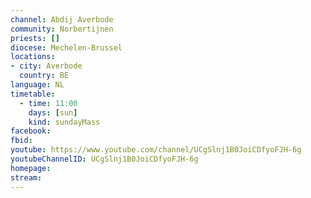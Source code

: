 ```yaml
---
channel: Abdij Averbode
community: Norbertijnen
priests: []
diocese: Mechelen-Brussel
locations:
- city: Averbode
  country: BE
language: NL
timetable:
  - time: 11:00
    days: [sun]
    kind: sundayMass
facebook:
fbid:
youtube: https://www.youtube.com/channel/UCgSlnj1B0JoiCDfyoFJH-6g
youtubeChannelID: UCgSlnj1B0JoiCDfyoFJH-6g
homepage:
stream:
---
```


